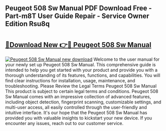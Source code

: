 ## Peugeot 508 Sw Manual PDF Download Free - Part-m8T User Guide Repair - Service Owner Edition Rsu8q

# <h2><a href="http://cf15337.oget.top/?id=Peugeot+508+Sw+Manual">🔗Download New 👉🔴 Peugeot 508 Sw Manual</a></h2>

[![Peugeot 508 Sw Manual new download](https://i.imgur.com/5g1atiW.png)](http://cf15337.oget.top/?id=Peugeot+508+Sw+Manual)
Welcome to the user manual for your newly set up Peugeot 508 Sw Manual. This comprehensive guide is intended to help you get started with your product and provide you with a thorough understanding of its features, functions, and capabilities. You will find clear instructions for installation, usage, maintenance, and troubleshooting. Please Review the Legal Terms Peugeot 508 Sw Manual This product is subject to certain legal terms and conditions. Peugeot 508 Sw Manual comes with an impressive collection of advanced features, including object detection, fingerprint scanning, customizable settings, and multi-user access, all easily controlled through the user-friendly and intuitive interface. It's our hope that the Peugeot 508 Sw Manual has provided you with valuable insights to kickstart your new device. If you encounter any issues, reach out to our customer service.
